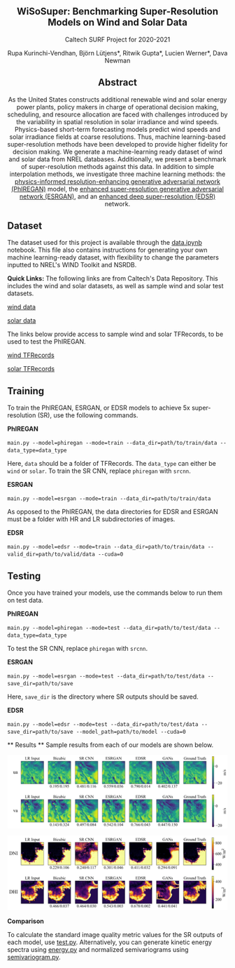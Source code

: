 <div align="center">

## WiSoSuper: Benchmarking Super-Resolution Models on Wind and Solar Data

Caltech SURF Project for 2020-2021

Rupa Kurinchi-Vendhan, Björn Lütjens*, Ritwik Gupta*, Lucien Werner*, Dava Newman

## Abstract
As the United States constructs additional renewable wind and solar energy power plants, policy makers in charge of operational decision making, scheduling, and resource allocation are faced with challenges introduced by the variability in spatial resolution in solar irradiance and wind speeds. Physics-based short-term forecasting models predict wind speeds and solar irradiance fields at coarse resolutions. Thus, machine learning-based super-resolution methods have been developed to provide higher fidelity for decision making. We generate a machine-learning ready dataset of wind and solar data from NREL databases. Additionally, we present a benchmark of super-resolution methods against this data. In addition to simple interpolation methods, we investigate three machine learning methods: the [physics-informed resolution-enhancing generative adversarial network (PhIREGAN)](https://www.pnas.org/content/117/29/16805) model, the [enhanced super-resolution generative adversarial network (ESRGAN)](http://openaccess.thecvf.com/content_ECCVW_2018/papers/11133/Wang_ESRGAN_Enhanced_Super-Resolution_Generative_Adversarial_Networks_ECCVW_2018_paper.pdf), and an [enhanced deep super-resolution (EDSR)](https://arxiv.org/abs/1707.02921) network.

<div align="left">

## Dataset
The dataset used for this project is available through the [data.ipynb](https://github.com/RupaKurinchiVendhan/SuperEnergyBench/blob/main/data.ipynb) notebook. This file also contains instructions for generating your own machine learning-ready dataset, with flexibility to change the parameters inputted to NREL's WIND Toolkit and NSRDB.

**Quick Links:**
The following links are from Caltech's Data Repository. This includes the wind and solar datasets, as well as sample wind and solar test datasets.
  
[wind data](https://data.caltech.edu/records/2126)
  
[solar data](https://data.caltech.edu/records/2127)

The links below provide access to sample wind and solar TFRecords, to be used to test the PhIREGAN.

[wind TFRecords](https://drive.google.com/file/d/1YOskV2lmsnaOX9233-_Q2M5GRL779Okq/view?usp=sharing)
  
[solar TFRecords](https://drive.google.com/file/d/16G61UgIyYlDciG_IUyR5XYv8wMB838vb/view?usp=sharing)

## Training
To train the PhIREGAN, ESRGAN, or EDSR models to achieve 5x super-resolution (SR), use the following commands.

**PhIREGAN**

`main.py --model=phiregan --mode=train --data_dir=path/to/train/data --data_type=data_type`

Here, `data` should be a folder of TFRecords. The `data_type` can either be `wind` or `solar`. To train the SR CNN, replace `phiregan` with `srcnn`. 

**ESRGAN**

`main.py --model=esrgan --mode=train --data_dir=path/to/train/data`

As opposed to the PhIREGAN, the data directories for EDSR and ESRGAN must be a folder with HR and LR subdirectories of images. 

**EDSR**

`main.py --model=edsr --mode=train --data_dir=path/to/train/data --valid_dir=path/to/valid/data --cuda=0`

## Testing
Once you have trained your models, use the commands below to run them on test data.

**PhIREGAN**

`main.py --model=phiregan --mode=test --data_dir=path/to/test/data --data_type=data_type`

To test the SR CNN, replace `phiregan` with `srcnn`.

**ESRGAN**

`main.py --model=esrgan --mode=test --data_dir=path/to/test/data --save_dir=path/to/save`

Here, `save_dir` is the directory where SR outputs should be saved.

**EDSR**

`main.py --model=edsr --mode=test --data_dir=path/to/test/data --save_dir=path/to/save --model_path=path/to/model --cuda=0`

** Results **
Sample results from each of our models are shown below.
<p align="center">
  <img src="https://github.com/RupaKurinchiVendhan/WiSoSuper/blob/main/figs/wind_sample.jpg" alt="Doodle Jump 3: Fairy Tail Character and Artwork"/>
</p>
<p align="center">
  <img src="https://github.com/RupaKurinchiVendhan/WiSoSuper/blob/main/figs/solar_sample.jpg" alt="Doodle Jump 3: Fairy Tail Character and Artwork"/>
</p>

**Comparison**

To calculate the standard image quality metric values for the SR outputs of each model, use [test.py](https://github.com/RupaKurinchiVendhan/SuperEnergyBench/blob/main/test.py). Alternatively, you can generate kinetic energy spectra using [energy.py](https://github.com/RupaKurinchiVendhan/SuperEnergyBench/blob/main/energy.py) and normalized semivariograms using [semivariogram.py](https://github.com/RupaKurinchiVendhan/SuperEnergyBench/blob/main/energy.py).
